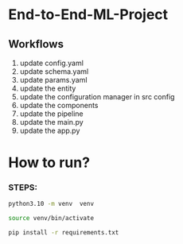 # End-to-End-ML-Project


## Workflows

1. update config.yaml
2. update schema.yaml
3. update params.yaml
4. update the entity 
5. update the configuration manager in src config
6. update the components
7. update the pipeline
8. update the main.py
9. update the app.py

# How to run?
### STEPS:


```bash
python3.10 -m venv  venv
```

```bash
source venv/bin/activate
```

```bash
pip install -r requirements.txt
```

